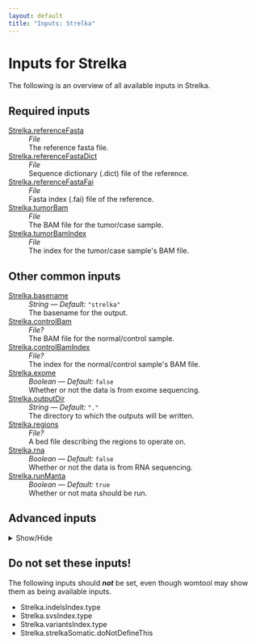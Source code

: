 ```yaml
---
layout: default
title: "Inputs: Strelka"
---
```


# Inputs for Strelka

The following is an overview of all available inputs in
Strelka.


## Required inputs
<dl>
<dt id="Strelka.referenceFasta"><a href="#Strelka.referenceFasta">Strelka.referenceFasta</a></dt>
<dd>
    <i>File </i><br />
    The reference fasta file.
</dd>
<dt id="Strelka.referenceFastaDict"><a href="#Strelka.referenceFastaDict">Strelka.referenceFastaDict</a></dt>
<dd>
    <i>File </i><br />
    Sequence dictionary (.dict) file of the reference.
</dd>
<dt id="Strelka.referenceFastaFai"><a href="#Strelka.referenceFastaFai">Strelka.referenceFastaFai</a></dt>
<dd>
    <i>File </i><br />
    Fasta index (.fai) file of the reference.
</dd>
<dt id="Strelka.tumorBam"><a href="#Strelka.tumorBam">Strelka.tumorBam</a></dt>
<dd>
    <i>File </i><br />
    The BAM file for the tumor/case sample.
</dd>
<dt id="Strelka.tumorBamIndex"><a href="#Strelka.tumorBamIndex">Strelka.tumorBamIndex</a></dt>
<dd>
    <i>File </i><br />
    The index for the tumor/case sample's BAM file.
</dd>
</dl>

## Other common inputs
<dl>
<dt id="Strelka.basename"><a href="#Strelka.basename">Strelka.basename</a></dt>
<dd>
    <i>String </i><i>&mdash; Default:</i> <code>"strelka"</code><br />
    The basename for the output.
</dd>
<dt id="Strelka.controlBam"><a href="#Strelka.controlBam">Strelka.controlBam</a></dt>
<dd>
    <i>File? </i><br />
    The BAM file for the normal/control sample.
</dd>
<dt id="Strelka.controlBamIndex"><a href="#Strelka.controlBamIndex">Strelka.controlBamIndex</a></dt>
<dd>
    <i>File? </i><br />
    The index for the normal/control sample's BAM file.
</dd>
<dt id="Strelka.exome"><a href="#Strelka.exome">Strelka.exome</a></dt>
<dd>
    <i>Boolean </i><i>&mdash; Default:</i> <code>false</code><br />
    Whether or not the data is from exome sequencing.
</dd>
<dt id="Strelka.outputDir"><a href="#Strelka.outputDir">Strelka.outputDir</a></dt>
<dd>
    <i>String </i><i>&mdash; Default:</i> <code>"."</code><br />
    The directory to which the outputs will be written.
</dd>
<dt id="Strelka.regions"><a href="#Strelka.regions">Strelka.regions</a></dt>
<dd>
    <i>File? </i><br />
    A bed file describing the regions to operate on.
</dd>
<dt id="Strelka.rna"><a href="#Strelka.rna">Strelka.rna</a></dt>
<dd>
    <i>Boolean </i><i>&mdash; Default:</i> <code>false</code><br />
    Whether or not the data is from RNA sequencing.
</dd>
<dt id="Strelka.runManta"><a href="#Strelka.runManta">Strelka.runManta</a></dt>
<dd>
    <i>Boolean </i><i>&mdash; Default:</i> <code>true</code><br />
    Whether or not mata should be run.
</dd>
</dl>

## Advanced inputs
<details>
<summary> Show/Hide </summary>
<dl>
<dt id="Strelka.addGTFieldIndels.outputVCFName"><a href="#Strelka.addGTFieldIndels.outputVCFName">Strelka.addGTFieldIndels.outputVCFName</a></dt>
<dd>
    <i>String </i><i>&mdash; Default:</i> <code>basename(strelkaVCF,".gz")</code><br />
    The location the output VCF file should be written to.
</dd>
<dt id="Strelka.addGTFieldSVs.outputVCFName"><a href="#Strelka.addGTFieldSVs.outputVCFName">Strelka.addGTFieldSVs.outputVCFName</a></dt>
<dd>
    <i>String </i><i>&mdash; Default:</i> <code>basename(strelkaVCF,".gz")</code><br />
    The location the output VCF file should be written to.
</dd>
<dt id="Strelka.addGTFieldVariants.outputVCFName"><a href="#Strelka.addGTFieldVariants.outputVCFName">Strelka.addGTFieldVariants.outputVCFName</a></dt>
<dd>
    <i>String </i><i>&mdash; Default:</i> <code>basename(strelkaVCF,".gz")</code><br />
    The location the output VCF file should be written to.
</dd>
<dt id="Strelka.combineVariants.dockerImage"><a href="#Strelka.combineVariants.dockerImage">Strelka.combineVariants.dockerImage</a></dt>
<dd>
    <i>String </i><i>&mdash; Default:</i> <code>"broadinstitute/gatk3:3.8-1"</code><br />
    The docker image used for this task. Changing this may result in errors which the developers may choose not to address.
</dd>
<dt id="Strelka.combineVariants.filteredRecordsMergeType"><a href="#Strelka.combineVariants.filteredRecordsMergeType">Strelka.combineVariants.filteredRecordsMergeType</a></dt>
<dd>
    <i>String </i><i>&mdash; Default:</i> <code>"KEEP_IF_ANY_UNFILTERED"</code><br />
    Equivalent to CombineVariants' `--filteredrecordsmergetype` option.
</dd>
<dt id="Strelka.combineVariants.genotypeMergeOption"><a href="#Strelka.combineVariants.genotypeMergeOption">Strelka.combineVariants.genotypeMergeOption</a></dt>
<dd>
    <i>String </i><i>&mdash; Default:</i> <code>"UNIQUIFY"</code><br />
    Equivalent to CombineVariants' `--genotypemergeoption` option.
</dd>
<dt id="Strelka.combineVariants.javaXmx"><a href="#Strelka.combineVariants.javaXmx">Strelka.combineVariants.javaXmx</a></dt>
<dd>
    <i>String </i><i>&mdash; Default:</i> <code>"12G"</code><br />
    The maximum memory available to the program. Should be lower than `memory` to accommodate JVM overhead.
</dd>
<dt id="Strelka.combineVariants.memory"><a href="#Strelka.combineVariants.memory">Strelka.combineVariants.memory</a></dt>
<dd>
    <i>String </i><i>&mdash; Default:</i> <code>"24G"</code><br />
    The amount of memory this job will use.
</dd>
<dt id="Strelka.dockerImages"><a href="#Strelka.dockerImages">Strelka.dockerImages</a></dt>
<dd>
    <i>Map[String,String] </i><i>&mdash; Default:</i> <code>{"picard": "quay.io/biocontainers/picard:2.18.26--0", "biopet-scatterregions": "quay.io/biocontainers/biopet-scatterregions:0.2--0", "tabix": "quay.io/biocontainers/tabix:0.2.6--ha92aebf_0", "manta": "quay.io/biocontainers/manta:1.4.0--py27_1", "strelka": "quay.io/biocontainers/strelka:2.9.7--0", "somaticseq": "lethalfang/somaticseq:3.1.0"}</code><br />
    The docker images used. Changing this may result in errors which the developers may choose not to address.
</dd>
<dt id="Strelka.gatherIndels.javaXmx"><a href="#Strelka.gatherIndels.javaXmx">Strelka.gatherIndels.javaXmx</a></dt>
<dd>
    <i>String </i><i>&mdash; Default:</i> <code>"8G"</code><br />
    The maximum memory available to the program. Should be lower than `memory` to accommodate JVM overhead.
</dd>
<dt id="Strelka.gatherIndels.memory"><a href="#Strelka.gatherIndels.memory">Strelka.gatherIndels.memory</a></dt>
<dd>
    <i>String </i><i>&mdash; Default:</i> <code>"24G"</code><br />
    The amount of memory this job will use.
</dd>
<dt id="Strelka.gatherSVs.javaXmx"><a href="#Strelka.gatherSVs.javaXmx">Strelka.gatherSVs.javaXmx</a></dt>
<dd>
    <i>String </i><i>&mdash; Default:</i> <code>"8G"</code><br />
    The maximum memory available to the program. Should be lower than `memory` to accommodate JVM overhead.
</dd>
<dt id="Strelka.gatherSVs.memory"><a href="#Strelka.gatherSVs.memory">Strelka.gatherSVs.memory</a></dt>
<dd>
    <i>String </i><i>&mdash; Default:</i> <code>"24G"</code><br />
    The amount of memory this job will use.
</dd>
<dt id="Strelka.gatherVariants.javaXmx"><a href="#Strelka.gatherVariants.javaXmx">Strelka.gatherVariants.javaXmx</a></dt>
<dd>
    <i>String </i><i>&mdash; Default:</i> <code>"8G"</code><br />
    The maximum memory available to the program. Should be lower than `memory` to accommodate JVM overhead.
</dd>
<dt id="Strelka.gatherVariants.memory"><a href="#Strelka.gatherVariants.memory">Strelka.gatherVariants.memory</a></dt>
<dd>
    <i>String </i><i>&mdash; Default:</i> <code>"24G"</code><br />
    The amount of memory this job will use.
</dd>
<dt id="Strelka.mantaSomatic.cores"><a href="#Strelka.mantaSomatic.cores">Strelka.mantaSomatic.cores</a></dt>
<dd>
    <i>Int </i><i>&mdash; Default:</i> <code>1</code><br />
    The number of cores to use.
</dd>
<dt id="Strelka.mantaSomatic.memoryGb"><a href="#Strelka.mantaSomatic.memoryGb">Strelka.mantaSomatic.memoryGb</a></dt>
<dd>
    <i>Int </i><i>&mdash; Default:</i> <code>4</code><br />
    The amount of memory this job will use in Gigabytes.
</dd>
<dt id="Strelka.runCombineVariants"><a href="#Strelka.runCombineVariants">Strelka.runCombineVariants</a></dt>
<dd>
    <i>Boolean </i><i>&mdash; Default:</i> <code>false</code><br />
    Whether or not found variants should be combined into a single VCf file.
</dd>
<dt id="Strelka.scatterList.bamFile"><a href="#Strelka.scatterList.bamFile">Strelka.scatterList.bamFile</a></dt>
<dd>
    <i>File? </i><br />
    Equivalent to biopet scatterregions' `--bamfile` option.
</dd>
<dt id="Strelka.scatterList.bamIndex"><a href="#Strelka.scatterList.bamIndex">Strelka.scatterList.bamIndex</a></dt>
<dd>
    <i>File? </i><br />
    The index for the bamfile given through bamFile.
</dd>
<dt id="Strelka.scatterList.javaXmx"><a href="#Strelka.scatterList.javaXmx">Strelka.scatterList.javaXmx</a></dt>
<dd>
    <i>String </i><i>&mdash; Default:</i> <code>"8G"</code><br />
    The maximum memory available to the program. Should be lower than `memory` to accommodate JVM overhead.
</dd>
<dt id="Strelka.scatterList.memory"><a href="#Strelka.scatterList.memory">Strelka.scatterList.memory</a></dt>
<dd>
    <i>String </i><i>&mdash; Default:</i> <code>"24G"</code><br />
    The amount of memory this job will use.
</dd>
<dt id="Strelka.scatterSize"><a href="#Strelka.scatterSize">Strelka.scatterSize</a></dt>
<dd>
    <i>Int </i><i>&mdash; Default:</i> <code>1000000000</code><br />
    The size of the scattered regions in bases. Scattering is used to speed up certain processes. The genome will be sseperated into multiple chunks (scatters) which will be processed in their own job, allowing for parallel processing. Higher values will result in a lower number of jobs. The optimal value here will depend on the available resources.
</dd>
<dt id="Strelka.strelkaGermline.cores"><a href="#Strelka.strelkaGermline.cores">Strelka.strelkaGermline.cores</a></dt>
<dd>
    <i>Int </i><i>&mdash; Default:</i> <code>1</code><br />
    The number of cores to use.
</dd>
<dt id="Strelka.strelkaGermline.memoryGb"><a href="#Strelka.strelkaGermline.memoryGb">Strelka.strelkaGermline.memoryGb</a></dt>
<dd>
    <i>Int </i><i>&mdash; Default:</i> <code>4</code><br />
    The amount of memory this job will use in Gigabytes.
</dd>
<dt id="Strelka.strelkaSomatic.cores"><a href="#Strelka.strelkaSomatic.cores">Strelka.strelkaSomatic.cores</a></dt>
<dd>
    <i>Int </i><i>&mdash; Default:</i> <code>1</code><br />
    The number of cores to use.
</dd>
<dt id="Strelka.strelkaSomatic.memoryGb"><a href="#Strelka.strelkaSomatic.memoryGb">Strelka.strelkaSomatic.memoryGb</a></dt>
<dd>
    <i>Int </i><i>&mdash; Default:</i> <code>4</code><br />
    The amount of memory this job will use in Gigabytes.
</dd>
</dl>
</details>





## Do not set these inputs!
The following inputs should ***not*** be set, even though womtool may
show them as being available inputs.

* Strelka.indelsIndex.type
* Strelka.svsIndex.type
* Strelka.variantsIndex.type
* Strelka.strelkaSomatic.doNotDefineThis
